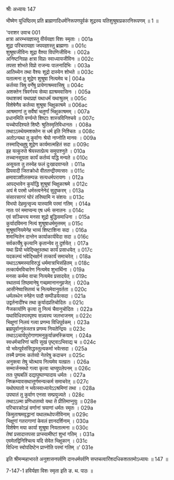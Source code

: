 श्रीः
अध्यायः 147

भीष्मेण युधिष्ठिरम् प्रति ब्राह्मणादिधर्मनिरूपणपूर्वकं शूद्रस्य यतिशुश्रूषाप्रकारनिरूपणम् ॥ 1 ॥
	
\'पराशर उवाच 	001  
क्षत्रा आरम्भयज्ञास्तु वीर्ययज्ञा विशः स्मृताः ।	001a  
शूद्रा परिचरायज्ञा जपयज्ञास्तु ब्राह्मणाः ॥	001c  
शुश्रूषाजीविनः शूद्रा वैश्या विपणिजीविनः ।	002a  
अनिष्टनिग्रहः क्षत्रा विप्राः स्वाध्यायजीविनः ॥	002c  
तपसा शोभते विप्रो राजन्यः पालनादिभिः ।	003a  
आतिथ्येन तथा वैश्यः शूद्रो दास्येन शोभते ॥	003c  
यतात्मना तु शूद्रेण शुश्रूषा नित्यमेव च |	004a  
कर्तव्या त्रिषु वर्णेषु प्रायेणाश्रमवासिषु ॥	004c  
अशक्तेन त्रिवर्गस्य सेव्या ह्याश्रमवासिनः ।	005a  
यथाशक्यं यथाप्रज्ञं यथाधर्मं यथाश्रुतम् ॥	005c  
विशेषेणैव कर्तव्या शुश्रूषा भिक्षुकाश्रमे ॥	006ac  
आश्रमाणां तु सर्वेषां चतुर्णां भिक्षुकाश्रमम् ।	007a  
प्रधानमिति वर्ण्यन्ते शिष्टाः शास्त्रविनिश्चये ॥	007c  
यच्चोपदिश्यते शिष्टैः श्रुतिस्मृतिविधानतः ।	008a  
तथाऽऽस्थेयमशक्तेन स धर्म इति निश्चितः ॥	008c  
अतोऽन्यथा तु कुर्वाणः श्रेयो नाप्नोति मानवः ।	009a  
तस्माद्भिक्षुषु शूद्रेण कार्यमात्महितं सदा ॥	009c  
इह यत्कुरुते श्रेयस्तत्प्रेत्य समुपाश्नुते ।	010a  
तच्चानसूयता कार्यं कर्तव्यं यद्धि मन्यते ॥	010c  
असूयता तु तस्येह फलं दुःखादवाप्यते ।	011a  
प्रियवादी जितक्रोधो वीततन्द्रीरमत्सरः ॥	011c  
क्षमावाञ्शीलसम्पन्नः सत्यधर्मपरायणः ।	012a  
आपद्भावेन कुर्याद्धि शुश्रूषां भिक्षुकाश्रमे ॥	012c  
अयं मे परमो धर्मस्त्वनेनेदं सुदुष्करम् ।	013a  
संसारसागरं घोरं तरिष्यामि न संशयः ॥	013c  
विभयो देहमुत्सृज्य यास्यामि परमां गतिम् ।	014a  
नातः परं ममाप्यन्य एष धर्मः सनातनः ॥	014c  
एवं सञ्चिन्त्य मनसा शूद्रो बुद्धिसमाधिना ।	015a  
कुर्यादविमना नित्यं शुश्रूषाधर्ममुत्तमम् ॥	015c  
शुश्रूषानियमेनेह भाव्यं शिष्टाशिना सदा ।	016a  
शमान्वितेन दान्तेन कार्याकार्यविदा सदा ॥	016c  
सर्वकार्येषु कृत्यानि कृतान्येव तु दुर्शयेत् ।	017a  
यथा प्रियो भवेद्भिक्षुस्तथा कार्यं प्रसाधयेत् ॥	017c  
यदकल्प्यं भवेद्भिक्षोर्न तत्कार्यं समाचरेत् ।	018a  
यथाऽऽश्रमस्याविरुद्धं धर्ममात्राभिसंहितम् ॥	018c  
तत्कार्यमविचारेण नित्यमेव शुभार्थिना ।	019a  
मनसा कर्ममा वाचा नित्यमेव प्रसादयेत् ॥	019c  
स्थातव्यं तिष्ठमानेषु गच्छमानाननुव्रजेत् ।	020a  
आसीनेष्वासितव्यं च नित्यमेवानुवर्तता ॥	020c  
धर्मलब्धेन स्नेहेन पादौ सम्पीडयेत्सदा ।	021a  
उद्वर्तनादींश्च तथा कुर्यादप्रतिचोदितः ॥	021c  
नैजकार्याणि कृत्वा तु नित्यं चैवानुचोदितः ।	022a  
यथाविधिरुपस्पृश्य सन्न्यस्य जलभाजनम् ॥	022c  
भिक्षूणां निलयं गत्वा प्रणम्य विधिपूर्वकम् ।	023a  
ब्रह्मपूर्वान्गुरूंस्तत्र प्रणम्य नियतेन्द्रियः ॥	023c  
तथाऽऽचार्यपुरोगाणामनुकुर्यान्नमस्क्रियाम् ।	024a  
स्वधर्मचारिणां चापि सुखं पृष्ट्वाऽभिवाद्य च ॥	024c  
यो भवेत्पूर्वसंसिद्धस्तुल्यकर्मा भवेत्सदा ।	025a  
तस्मै प्रणामः कर्तव्यो नेतरेषु कदाचन ॥	025c  
अनुक्त्वा तेषु चोत्थाय नित्यमेव यतव्रतः ।	026a  
सम्मार्जनमथो गत्वा कृत्वा चाप्युपलेपनम् ॥	026c  
ततः पुष्पबलिं दद्यापुष्पाण्यादाय धर्मतः ।	027a  
निष्क्रम्यावसथात्तूर्णमन्यत्कर्म समाचरेत् ॥	027c  
यथोपघातो न भवेत्स्वाध्यायेऽऽश्रमिणां तथा ।	028a  
उपघातं तु कुर्वाण एनसा सम्प्रयुज्यते ।	028c  
तथाऽऽत्मा प्रणिधातव्यो यथा ते प्रीतिमाप्नुयुः ॥	028e  
परिचारकोऽहं वर्णानां त्रयाणां धर्मतः स्मृतः ।	029a  
किमुताश्रमवृद्धानां यथालब्धोपजीविनाम् ॥	029c  
भिक्षूणां गतरागाणां केवलं ज्ञानदर्शिनाम् ।	030a  
विशेषेण मया कार्या शुश्रूषा नियतात्मना ॥	030c  
तेषां प्रसादात्तपसा प्राप्स्यामीष्टां शुभां गतिम् ।	031a  
एवमेतद्विनिश्चित्य यदि सेवेत भिक्षुकान् ।	031c  
विधिना स्वोपदिष्टेन प्राप्नोति परमां गतिम् ॥\' 	031e  

इति श्रीमन्महाभारते अनुशासनपर्वणि दानधर्मपर्वणि सप्तचत्वारिंशदधिकशततमोऽध्यायः ॥ 147 ॥

7-147-1 हविर्यज्ञा विशः स्मृता इति ङ. थ. पाठः ॥
